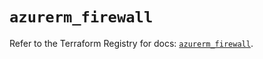# `azurerm_firewall`

Refer to the Terraform Registry for docs: [`azurerm_firewall`](https://registry.terraform.io/providers/hashicorp/azurerm/4.17.0/docs/resources/firewall).
